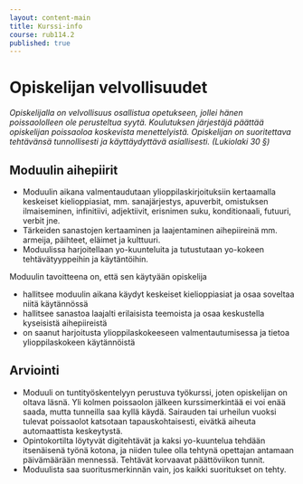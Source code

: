 ```yaml
---
layout: content-main
title: Kurssi-info
course: rub114.2
published: true
---
```


# Opiskelijan velvollisuudet

_Opiskelijalla on velvollisuus osallistua opetukseen, jollei hänen poissaololleen ole perusteltua syytä. Koulutuksen järjestäjä päättää opiskelijan poissaoloa koskevista menettelyistä. Opiskelijan on suoritettava tehtävänsä tunnollisesti ja käyttäydyttävä asiallisesti. (Lukiolaki 30 §)_

## Moduulin aihepiirit 

- Moduulin aikana valmentaudutaan ylioppilaskirjoituksiin kertaamalla keskeiset kielioppiasiat, mm. sanajärjestys, apuverbit, omistuksen ilmaiseminen, infinitiivi, adjektiivit, erisnimen suku, konditionaali, futuuri, verbit jne. 
- Tärkeiden sanastojen kertaaminen ja laajentaminen aihepiireinä mm. armeija, päihteet, eläimet ja kulttuuri.
- Moduulissa harjoitellaan yo-kuunteluita ja tutustutaan yo-kokeen tehtävätyyppeihin ja käytäntöihin.

Moduulin tavoitteena on, että sen käytyään opiskelija

- hallitsee moduulin aikana käydyt keskeiset kielioppiasiat ja osaa soveltaa niitä käytännössä
- hallitsee sanastoa laajalti erilaisista teemoista ja osaa keskustella kyseisistä aihepiireistä
- on saanut harjoitusta ylioppilaskokeeseen valmentautumisessa ja tietoa ylioppilaskokeen käytännöistä

## Arviointi

- Moduuli on tuntityöskentelyyn perustuva työkurssi, joten opiskelijan on oltava läsnä. Yli kolmen poissaolon jälkeen kurssimerkintää ei voi enää saada, mutta tunneilla saa kyllä käydä. Sairauden tai urheilun vuoksi tulevat poissaolot katsotaan tapauskohtaisesti, eivätkä aiheuta automaattista keskeytystä. 
- Opintokortilta löytyvät digitehtävät ja kaksi yo-kuuntelua tehdään itsenäisenä työnä kotona, ja niiden tulee olla tehtynä opettajan antamaan päivämäärään mennessä. Tehtävät korvaavat päättöviikon tunnit.
- Moduulista saa suoritusmerkinnän vain, jos kaikki suoritukset on tehty.

